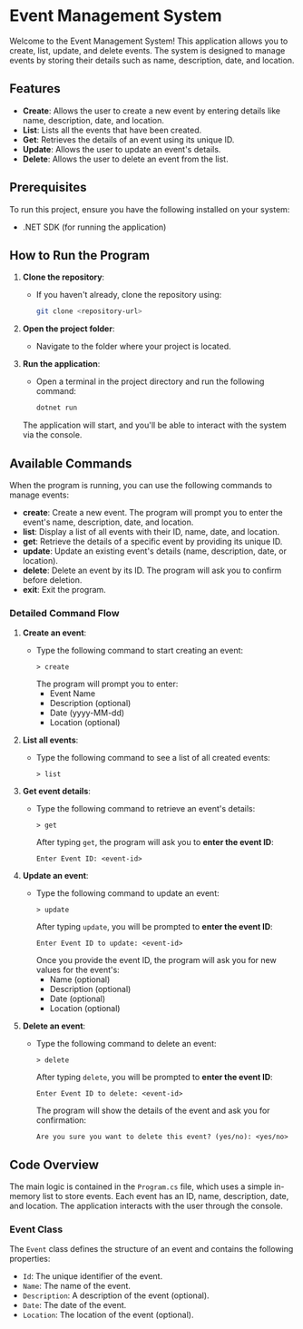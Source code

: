 # Event Management System

Welcome to the Event Management System! This application allows you to create, list, update, and delete events. The system is designed to manage events by storing their details such as name, description, date, and location.

## Features

- **Create**: Allows the user to create a new event by entering details like name, description, date, and location.
- **List**: Lists all the events that have been created.
- **Get**: Retrieves the details of an event using its unique ID.
- **Update**: Allows the user to update an event's details.
- **Delete**: Allows the user to delete an event from the list.

## Prerequisites

To run this project, ensure you have the following installed on your system:

- .NET SDK (for running the application)

## How to Run the Program

1. **Clone the repository**:
   - If you haven't already, clone the repository using:
     ```bash
     git clone <repository-url>
     ```

2. **Open the project folder**:
   - Navigate to the folder where your project is located.
   
3. **Run the application**:
   - Open a terminal in the project directory and run the following command:
     ```bash
     dotnet run
     ```

   The application will start, and you'll be able to interact with the system via the console.

## Available Commands

When the program is running, you can use the following commands to manage events:

- **create**: Create a new event. The program will prompt you to enter the event's name, description, date, and location.
- **list**: Display a list of all events with their ID, name, date, and location.
- **get**: Retrieve the details of a specific event by providing its unique ID.
- **update**: Update an existing event's details (name, description, date, or location).
- **delete**: Delete an event by its ID. The program will ask you to confirm before deletion.
- **exit**: Exit the program.

### Detailed Command Flow

1. **Create an event**:
   - Type the following command to start creating an event:
     ```
     > create
     ```
     The program will prompt you to enter:
     - Event Name
     - Description (optional)
     - Date (yyyy-MM-dd)
     - Location (optional)

2. **List all events**:
   - Type the following command to see a list of all created events:
     ```
     > list
     ```

3. **Get event details**:
   - Type the following command to retrieve an event's details:
     ```
     > get
     ```
     After typing `get`, the program will ask you to **enter the event ID**:
     ```
     Enter Event ID: <event-id>
     ```

4. **Update an event**:
   - Type the following command to update an event:
     ```
     > update
     ```
     After typing `update`, you will be prompted to **enter the event ID**:
     ```
     Enter Event ID to update: <event-id>
     ```
     Once you provide the event ID, the program will ask you for new values for the event's:
     - Name (optional)
     - Description (optional)
     - Date (optional)
     - Location (optional)

5. **Delete an event**:
   - Type the following command to delete an event:
     ```
     > delete
     ```
     After typing `delete`, you will be prompted to **enter the event ID**:
     ```
     Enter Event ID to delete: <event-id>
     ```
     The program will show the details of the event and ask you for confirmation:
     ```
     Are you sure you want to delete this event? (yes/no): <yes/no>
     ```

## Code Overview

The main logic is contained in the `Program.cs` file, which uses a simple in-memory list to store events. Each event has an ID, name, description, date, and location. The application interacts with the user through the console.

### Event Class

The `Event` class defines the structure of an event and contains the following properties:
- `Id`: The unique identifier of the event.
- `Name`: The name of the event.
- `Description`: A description of the event (optional).
- `Date`: The date of the event.
- `Location`: The location of the event (optional).